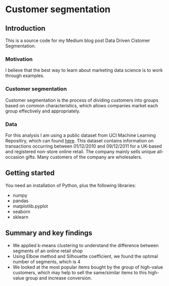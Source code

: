 # Customer segmentation

## Introduction
This is a source code for my Medium blog post Data Driven Cistomer Segmentation.

### Motivation
I believe that the best way to learn about marketing data science is to work through examples.

### Customer segmentation
Customer segmentation is the process of dividing customers into groups based on common characteristics, which allows companies market each group effectively and appropriately.

### Data 
For this analysis I am using a public dataset from UCI Machine Learning Repositiry, which can found [here](http://archive.ics.uci.edu/ml/index.php). This dataset contains information on transactions occurring between 01/12/2010 and 09/12/2011 for a UK-based and registered non-store online retail. The company mainly sells unique all-occasion gifts. Many customers of the company are wholesalers.

## Getting started
You need an installation of Python, plus the following libraries:

* numpy
* pandas
* matplotlib.pyplot
* seaborn
* sklearn

## Summary and key findings
* We applied k-means clustering to understand the difference between segments of an online retail shop
* Using Elbow method and Silhouette coefficient, we found the optimal number of segments, which is 4
* We looked at the most popular items bought by the group of high-value customers, which may help to sell the same/similar items to this high-value group and increase conversion.

